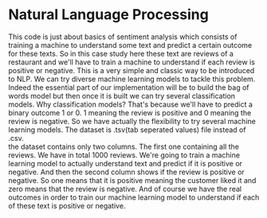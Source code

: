 # Natural Language Processing

This code is just about basics of sentiment analysis which consists of training a machine to understand some text and predict a certain outcome for these texts.
So in this case study here these text are reviews of a restaurant and we'll have to train a machine to understand if each review is positive or negative.
This is a very simple and classic way to be introduced to NLP.
We can try diverse machine learning models to tackle this problem. Indeed the essential part of our implementation will be to build the bag of words model but then once
it is built we can try several classification models. Why classification models? That's because we'll have to predict a binary outcome 1 or 0. 1 meaning the review is positive
and 0 meaning the review is negative. So we have actually the flexibility to try several machine learning models.
The dataset is .tsv(tab seperated values) file instead of .csv.  
the dataset contains only two columns. The first one containing all the reviews. We have in total 1000 reviews.
We're going to train a machine learning model to actually understand text and predict if it is positive or negative.
And then the second column shows if the review is positive or negative.
So one means that it is positive meaning the customer liked it and zero means that the review is negative. And of course we have the real outcomes in order to train our machine learning model to understand if each of these text is positive or negative.


